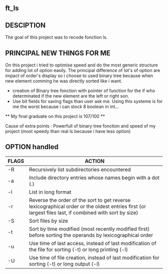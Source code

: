 ## ft_ls

## DESCIPTION

The goal of this project was to recode fonction ls.

## PRINCIPAL NEW THINGS FOR ME

On this project i tried to optimise speed and do the most generic structure for adding lot of option easily.
The principal difference of lot's of option are impact of order's display so i choose to used binary tree because when new element comming he was directly sorted like i want.

* creation of Binary tree fonction with pointer of function for the if who determinated if the new element are the left or right son.
* Use bit fields for saving flags than user ask me. Using this systeme is for me the worst because i can stock 8 boolean in int...

** My final graduate on this project is 107/100 **

Cause of extra points : Powerfull of binary tree fonction and speed of my project (most speedy than real ls because i have less option)

## OPTION handled

| FLAGS | ACTION |
| --- | --- |
| -R | Recursively list subdirectories encountered | 
| -a | Include directory entries whose names begin with a dot (.) |
| -l | List in long format |
| -r | Reverse the order of the sort to get reverse lexicographical order or the oldest entries first (or largest files last, if combined with sort by size) |
| -S | Sort files by size |
| -t |  Sort by time modified (most recently modified first) before sorting the operands by lexicographical order |
| -u | Use time of last access, instead of last modification of the file for sorting (-t) or long printing (-l) |
| -U | Use time of file creation, instead of last modification for sorting (-t) or long output (-l) |
